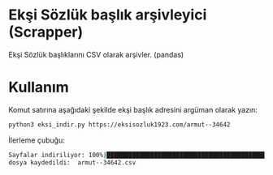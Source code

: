 # Ekşi Sözlük başlık arşivleyici (Scrapper)

Ekşi Sözlük başlıklarını CSV olarak arşivler. (pandas)


# Kullanım

Komut satırına aşağıdaki şekilde ekşi başlık adresini argüman olarak yazın:

```bash
python3 eksi_indir.py https://eksisozluk1923.com/armut--34642
```

İlerleme çubuğu:

```bash
Sayfalar indiriliyor: 100%|███████████████████████████████████████████████████████████████████████████████| 20/20 [00:08<00:00,  2.33 sayfa/s]
dosya kaydedildi:  armut--34642.csv
```
